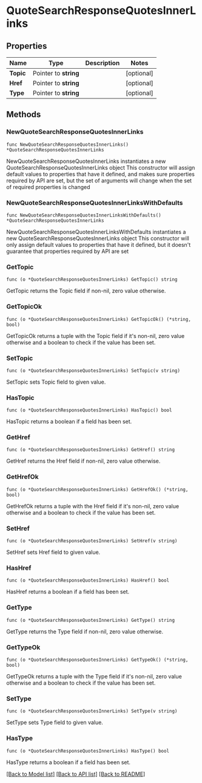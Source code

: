 # QuoteSearchResponseQuotesInnerLinks

## Properties

Name | Type | Description | Notes
------------ | ------------- | ------------- | -------------
**Topic** | Pointer to **string** |  | [optional] 
**Href** | Pointer to **string** |  | [optional] 
**Type** | Pointer to **string** |  | [optional] 

## Methods

### NewQuoteSearchResponseQuotesInnerLinks

`func NewQuoteSearchResponseQuotesInnerLinks() *QuoteSearchResponseQuotesInnerLinks`

NewQuoteSearchResponseQuotesInnerLinks instantiates a new QuoteSearchResponseQuotesInnerLinks object
This constructor will assign default values to properties that have it defined,
and makes sure properties required by API are set, but the set of arguments
will change when the set of required properties is changed

### NewQuoteSearchResponseQuotesInnerLinksWithDefaults

`func NewQuoteSearchResponseQuotesInnerLinksWithDefaults() *QuoteSearchResponseQuotesInnerLinks`

NewQuoteSearchResponseQuotesInnerLinksWithDefaults instantiates a new QuoteSearchResponseQuotesInnerLinks object
This constructor will only assign default values to properties that have it defined,
but it doesn't guarantee that properties required by API are set

### GetTopic

`func (o *QuoteSearchResponseQuotesInnerLinks) GetTopic() string`

GetTopic returns the Topic field if non-nil, zero value otherwise.

### GetTopicOk

`func (o *QuoteSearchResponseQuotesInnerLinks) GetTopicOk() (*string, bool)`

GetTopicOk returns a tuple with the Topic field if it's non-nil, zero value otherwise
and a boolean to check if the value has been set.

### SetTopic

`func (o *QuoteSearchResponseQuotesInnerLinks) SetTopic(v string)`

SetTopic sets Topic field to given value.

### HasTopic

`func (o *QuoteSearchResponseQuotesInnerLinks) HasTopic() bool`

HasTopic returns a boolean if a field has been set.

### GetHref

`func (o *QuoteSearchResponseQuotesInnerLinks) GetHref() string`

GetHref returns the Href field if non-nil, zero value otherwise.

### GetHrefOk

`func (o *QuoteSearchResponseQuotesInnerLinks) GetHrefOk() (*string, bool)`

GetHrefOk returns a tuple with the Href field if it's non-nil, zero value otherwise
and a boolean to check if the value has been set.

### SetHref

`func (o *QuoteSearchResponseQuotesInnerLinks) SetHref(v string)`

SetHref sets Href field to given value.

### HasHref

`func (o *QuoteSearchResponseQuotesInnerLinks) HasHref() bool`

HasHref returns a boolean if a field has been set.

### GetType

`func (o *QuoteSearchResponseQuotesInnerLinks) GetType() string`

GetType returns the Type field if non-nil, zero value otherwise.

### GetTypeOk

`func (o *QuoteSearchResponseQuotesInnerLinks) GetTypeOk() (*string, bool)`

GetTypeOk returns a tuple with the Type field if it's non-nil, zero value otherwise
and a boolean to check if the value has been set.

### SetType

`func (o *QuoteSearchResponseQuotesInnerLinks) SetType(v string)`

SetType sets Type field to given value.

### HasType

`func (o *QuoteSearchResponseQuotesInnerLinks) HasType() bool`

HasType returns a boolean if a field has been set.


[[Back to Model list]](../README.md#documentation-for-models) [[Back to API list]](../README.md#documentation-for-api-endpoints) [[Back to README]](../README.md)



